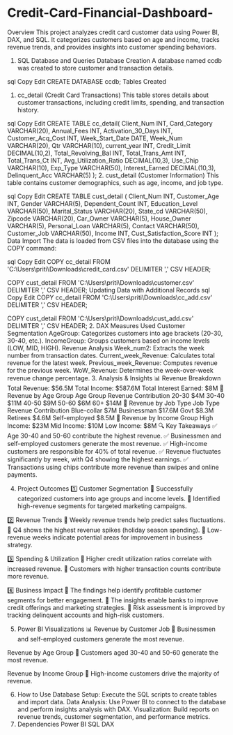 # Credit-Card-Financial-Dashboard-

Overview
This project analyzes credit card customer data using Power BI, DAX, and SQL. It categorizes customers based on age and income, tracks revenue trends, and provides insights into customer spending behaviors.

1. SQL Database and Queries
Database Creation
A database named ccdb was created to store customer and transaction details.

sql
Copy
Edit
CREATE DATABASE ccdb;
Tables Created
1. cc_detail (Credit Card Transactions)
This table stores details about customer transactions, including credit limits, spending, and transaction history.

sql
Copy
Edit
CREATE TABLE cc_detail(
    Client_Num INT,
    Card_Category VARCHAR(20),
    Annual_Fees INT,
    Activation_30_Days INT,
    Customer_Acq_Cost INT,
    Week_Start_Date DATE,
    Week_Num VARCHAR(20),
    Qtr VARCHAR(10),
    current_year INT,
    Credit_Limit DECIMAL(10,2),
    Total_Revolving_Bal INT,
    Total_Trans_Amt INT,
    Total_Trans_Ct INT,
    Avg_Utilization_Ratio DECIMAL(10,3),
    Use_Chip VARCHAR(10),
    Exp_Type VARCHAR(50),
    Interest_Earned DECIMAL(10,3),
    Delinquent_Acc VARCHAR(5)
);
2. cust_detail (Customer Information)
This table contains customer demographics, such as age, income, and job type.

sql
Copy
Edit
CREATE TABLE cust_detail (
    Client_Num INT,
    Customer_Age INT,
    Gender VARCHAR(5),
    Dependent_Count INT,
    Education_Level VARCHAR(50),
    Marital_Status VARCHAR(20),
    State_cd VARCHAR(50),
    Zipcode VARCHAR(20),
    Car_Owner VARCHAR(5),
    House_Owner VARCHAR(5),
    Personal_Loan VARCHAR(5),
    Contact VARCHAR(50),
    Customer_Job VARCHAR(50),
    Income INT,
    Cust_Satisfaction_Score INT
);
Data Import
The data is loaded from CSV files into the database using the COPY command:

sql
Copy
Edit
COPY cc_detail
FROM 'C:\Users\priti\Downloads\credit_card.csv'
DELIMITER ','
CSV HEADER;

COPY cust_detail
FROM 'C:\Users\priti\Downloads\customer.csv'
DELIMITER ','
CSV HEADER;
Updating Data with Additional Records
sql
Copy
Edit
COPY cc_detail
FROM 'C:\Users\priti\Downloads\cc_add.csv'
DELIMITER ','
CSV HEADER;

COPY cust_detail
FROM 'C:\Users\priti\Downloads\cust_add.csv'
DELIMITER ','
CSV HEADER;
2. DAX Measures Used
Customer Segmentation
AgeGroup: Categorizes customers into age brackets (20-30, 30-40, etc.).
IncomeGroup: Groups customers based on income levels (LOW, MID, HIGH).
Revenue Analysis
Week_num2: Extracts the week number from transaction dates.
Current_week_Revenue: Calculates total revenue for the latest week.
Previous_week_Revenue: Computes revenue for the previous week.
WoW_Revenue: Determines the week-over-week revenue change percentage.
3. Analysis & Insights
📊 Revenue Breakdown
Total Revenue: $56.5M
Total Income: $587.6M
Total Interest Earned: $8M
📌 Revenue by Age Group
Age Group	Revenue Contribution
20-30	$4M
30-40	$11M
40-50	$9M
50-60	$6M
60+	$14M
📌 Revenue by Job Type
Job Type	Revenue Contribution
Blue-collar	$7M
Businessman	$17.6M
Govt	$8.3M
Retirees	$4.6M
Self-employed	$8.5M
📌 Revenue by Income Group
High Income: $23M
Mid Income: $10M
Low Income: $8M
🔍 Key Takeaways
✅ Age 30-40 and 50-60 contribute the highest revenue.
✅ Businessmen and self-employed customers generate the most revenue.
✅ High-income customers are responsible for 40% of total revenue.
✅ Revenue fluctuates significantly by week, with Q4 showing the highest earnings.
✅ Transactions using chips contribute more revenue than swipes and online payments.

4. Project Outcomes
1️⃣ Customer Segmentation
📌 Successfully categorized customers into age groups and income levels.
📌 Identified high-revenue segments for targeted marketing campaigns.

2️⃣ Revenue Trends
📌 Weekly revenue trends help predict sales fluctuations.
📌 Q4 shows the highest revenue spikes (holiday season spending).
📌 Low-revenue weeks indicate potential areas for improvement in business strategy.

3️⃣ Spending & Utilization
📌 Higher credit utilization ratios correlate with increased revenue.
📌 Customers with higher transaction counts contribute more revenue.

4️⃣ Business Impact
📌 The findings help identify profitable customer segments for better engagement.
📌 The insights enable banks to improve credit offerings and marketing strategies.
📌 Risk assessment is improved by tracking delinquent accounts and high-risk customers.

5. Power BI Visualizations 📊
Revenue by Customer Job
📌 Businessmen and self-employed customers generate the most revenue.

Revenue by Age Group
📌 Customers aged 30-40 and 50-60 generate the most revenue.

Revenue by Income Group
📌 High-income customers drive the majority of revenue.

6. How to Use
Database Setup: Execute the SQL scripts to create tables and import data.
Data Analysis: Use Power BI to connect to the database and perform insights analysis with DAX.
Visualization: Build reports on revenue trends, customer segmentation, and performance metrics.
7. Dependencies
Power BI
SQL
DAX
